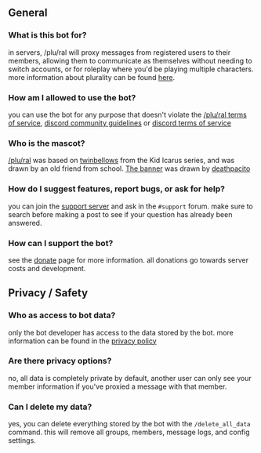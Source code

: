 ## General
### What is this bot for?
in servers, /plu/ral will proxy messages from registered users to their members, allowing them to communicate as themselves without needing to switch accounts, or for roleplay where you'd be playing multiple characters. more information about plurality can be found [here](https://pluralpedia.org/w/Plurality).

### How am I allowed to use the bot?
you can use the bot for any purpose that doesn't violate the [/plu/ral terms of service](/terms-of-service), [discord community guidelines](https://discord.com/guidelines) or [discord terms of service](https://discord.com/terms)

### Who is the mascot?
[/plu/ral](/images/plural.png) was based on [twinbellows](https://www.kidicaruswiki.org/wiki/Twinbellows) from the Kid Icarus series, and was drawn by an old friend from school.
[The banner](/images/banner.png) was drawn by [deathpacito](https://discord.com/users/163154103801872384)

### How do I suggest features, report bugs, or ask for help?
you can join the [support server](https://discord.gg/4mteVXBDW7) and ask in the `#support` forum. make sure to search before making a post to see if your question has already been answered. 

### How can I support the bot?
see the [donate](/donate) page for more information. all donations go towards server costs and development.

## Privacy / Safety
### Who as access to bot data?
only the bot developer has access to the data stored by the bot. more information can be found in the [privacy policy](/privacy-policy)

### Are there privacy options?
no, all data is completely private by default, another user can only see your member information if you've proxied a message with that member.

### Can I delete my data?
yes, you can delete everything stored by the bot with the `/delete_all_data` command. this will remove all groups, members, message logs, and config settings.